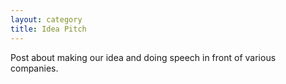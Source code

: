 ```yaml
---
layout: category
title: Idea Pitch
---
```


Post about making our idea and doing speech in front of various companies.